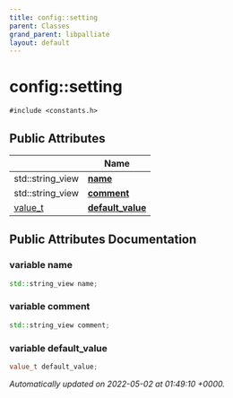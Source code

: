 ```yaml
---
title: config::setting
parent: Classes
grand_parent: libpalliate
layout: default
---
```


# config::setting






`#include <constants.h>`

## Public Attributes

|                | Name           |
| -------------- | -------------- |
| std::string_view | **[name](/libpalliate/generated/Classes/structconfig_1_1setting#variable-name)**  |
| std::string_view | **[comment](/libpalliate/generated/Classes/structconfig_1_1setting#variable-comment)**  |
| [value_t](/libpalliate/generated/Namespaces/namespaceconfig#using-value-t) | **[default_value](/libpalliate/generated/Classes/structconfig_1_1setting#variable-default-value)**  |

## Public Attributes Documentation

### variable name

```cpp
std::string_view name;
```


### variable comment

```cpp
std::string_view comment;
```


### variable default_value

```cpp
value_t default_value;
```



_Automatically updated on 2022-05-02 at 01:49:10 +0000._